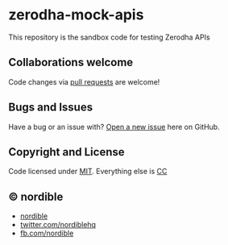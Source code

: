 # zerodha-mock-apis
This repository is the sandbox code for testing Zerodha APIs

## Collaborations welcome
Code changes via [pull requests](https://github.com/nordible/zerodha-mock-apis/pulls) are welcome!

## Bugs and Issues

Have a bug or an issue with? [Open a new issue](https://github.com/nordible/zerodha-mock-apis/issues) here on GitHub.

## Copyright and License

Code licensed under [MIT](https://opensource.org/licenses/MIT). Everything else is [CC](http://creativecommons.org/)

## &copy; nordible

* [nordible](http://nordible.com/)
* [twitter.com/nordiblehq](https://twitter.com/nordiblehq)
* [fb.com/nordible](https://www.facebook.com/nordible)
